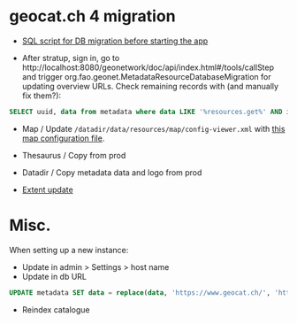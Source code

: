 # geocat.ch 4 migration



* [SQL script for DB migration before starting the app](geocatch-to-gn404-before-startup.sql)
  
* After stratup, sign in, go to http://localhost:8080/geonetwork/doc/api/index.html#/tools/callStep and trigger org.fao.geonet.MetadataResourceDatabaseMigration for updating overview URLs. Check remaining records with (and manually fix them?):

```sql
SELECT uuid, data from metadata where data LIKE '%resources.get%' AND isharvested = 'n';
```

* Map / Update `/datadir/data/resources/map/config-viewer.xml` with [this map configuration file](https://raw.githubusercontent.com/geoadmin/geocat/geocat-4.0.x/web/src/main/webapp/WEB-INF/data/data/resources/map/config-viewer.xml).

* Thesaurus / Copy from prod

* Datadir / Copy metadata data and logo from prod

* [Extent update](../jira-MGEO_SB-650/README.md)


# Misc.


When setting up a new instance:
* Update in admin > Settings > host name
* Update in db URL
```sql
UPDATE metadata SET data = replace(data, 'https://www.geocat.ch/', 'https://geocat-dev.dev.bgdi.ch/') WHERE data LIKE '%https://www.geocat.ch/%';
```
* Reindex catalogue
